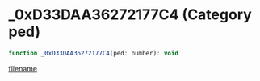 # _0xD33DAA36272177C4 (Category ped)

```js
function _0xD33DAA36272177C4(ped: number): void
```

[filename](_0xD33DAA36272177C4_m.md ':include')